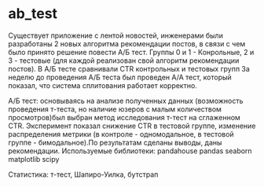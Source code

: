 # ab_test
Существует приложение с лентой новостей, инженерами были разработаны 2 новых алгоритма рекомендации постов, в связи с чем было принято решение повести А/Б тест.
Группы 0 и 1 - Конрольные, 2 и 3 - тестовые (для каждой реализован свой алгоритм рекомендации постов).
В А/Б тесте сравнивали CTR контрольных и тестовых групп
 За неделю до проведения А/Б теста был проведен А/А тест, который показал, что система сплитования работает корректно.
 
 А/Б тест: основываясь на анализе полученных данных (возможность проведения т-теста, но наличие юзеров с малым количеством просмотров)был выбран метод исследования т-тест на сглаженном CTR.
 Эксперимент показал снижение  CTR в тестовой группе, изменение распределения метрики (в контроле - одномодальное, в тестовой группе - бимодальное).По результатам сделаны выводы, даны рекомендации.
 Используемые библиотеки:
pandahouse
pandas
seaborn 
matplotlib
scipy

Статистика: т-тест, Шапиро-Уилка, бутстрап
